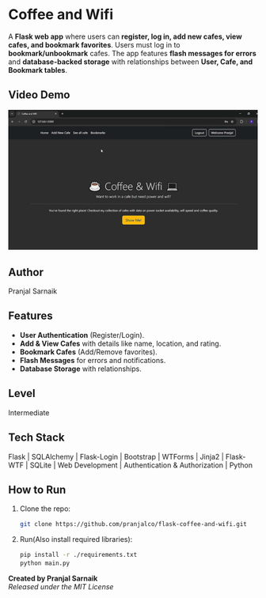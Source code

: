 # Coffee and Wifi
A **Flask web app** where users can **register, log in, add new cafes, view cafes, and bookmark favorites**. Users must log in to **bookmark/unbookmark** cafes. The app features **flash messages for errors** and **database-backed storage** with relationships between **User, Cafe, and Bookmark tables**.  

## Video Demo
[![Video Demo](./screenshots/thumbnail.PNG)](https://youtu.be/5hTIotFOrQw)

## Author
Pranjal Sarnaik

## Features
- **User Authentication** (Register/Login).  
- **Add & View Cafes** with details like name, location, and rating.  
- **Bookmark Cafes** (Add/Remove favorites).  
- **Flash Messages** for errors and notifications.  
- **Database Storage** with relationships.  

## Level
Intermediate

## Tech Stack
Flask | SQLAlchemy | Flask-Login | Bootstrap | WTForms | Jinja2 | Flask-WTF | SQLite | Web Development | Authentication & Authorization | Python

## How to Run
1. Clone the repo:  
   ```bash  
   git clone https://github.com/pranjalco/flask-coffee-and-wifi.git

2. Run(Also install required libraries):
    ```bash
   pip install -r ./requirements.txt
   python main.py
   ```

**Created by Pranjal Sarnaik**  
*Released under the MIT License*
